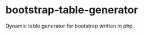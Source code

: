bootstrap-table-generator
=========================

Dynamic table generator for bootstrap written in php.
